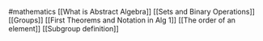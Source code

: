 #mathematics 
[[What is Abstract Algebra]]
[[Sets and Binary Operations]]
[[Groups]]
[[First Theorems and Notation in Alg 1]]
[[The order of an element]]
[[Subgroup definition]]